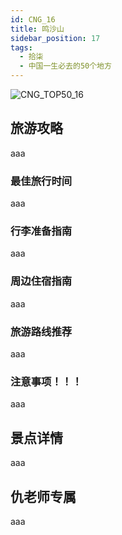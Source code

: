 ```yaml
---
id: CNG_16
title: 鸣沙山
sidebar_position: 17
tags:
  - 拾柒
  - 中国一生必去的50个地方
---
```

![CNG_TOP50_16](/img/love/CNG_TOP50/16.png)

## 旅游攻略

aaa

### 最佳旅行时间

aaa

### 行李准备指南

aaa

### 周边住宿指南

aaa

### 旅游路线推荐

aaa

### 注意事项！！！

aaa

## 景点详情

aaa

## 仇老师专属

aaa
